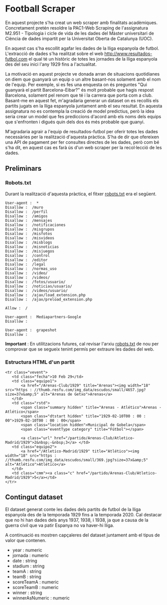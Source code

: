 # Football Scraper
En aquest projecte s'ha creat un web scraper amb finalitats acadèmiques.
Concretament pretén resoldre la PAC1-Web Scraping de l'assignatura M2.951 -
Tipologia i cicle de vida de les dades del Màster universitari de Ciència de
dades impartit per la Universitat Oberta de Catalunya (UOC).

En aquest cas s'ha escollit agafar les dades de la lliga espanyola de futbol.
L'extracció de dades s'ha realitzat sobre el web http://www.resultados-futbol.com
el qual té un històric de totes les jornades de la lliga espanyola des del seu
inici l'any 1929 fins a l'actualitat.

La motivació en aquest projecte ve donada arran de situacions quotidianes on
diem que guanyarà un equip o un altre basant-nos solament amb el nom de l'equip.
Per exemple, si es fes una enquesta on és preguntes "Qui guanyarà el partit
Barcelona-Eibar?" és molt probable que hagis respost Barcelona, solament pel
renom que té i la carrera que porta com a club. Basant-me en aquest fet,
m'agradaria generar un dataset on es recollís els partits jugats en la
lliga espanyola juntament amb el seu resultat. En aquesta assignatura no es
contempla la creació de model predictius, però la idea seria crear un model
que fes prediccions d'acord amb els noms dels equips que s'enfronten i digués quin dels dos
és més probable que guanyi.

M'agradaria agrair a l'equip de resultados-futbol per oferir totes les dades
necessàries per la realització d'aquesta pràctica. S'ha de dir que ofereixen
una API de pagament per fer consultes directes de les dades, però com bé s'ha
dit, en aquest cas es farà ús d'un web scraper per la recol·lecció de les dades.

## Preliminars
### Robots.txt
Durant la realització d'aquesta pràctica, el fitxer 
[robots.txt](https://resultados.elpais.com/robots.txt) era el següent. 

```
User-agent :  *
Disallow :  /muro
Disallow :  /perfil
Disallow :  /amigos
Disallow :  /mensajes
Disallow :  /notificaciones
Disallow :  /misgrupos
Disallow :  /misfotos
Disallow :  /misvideos
Disallow :  /misblogs
Disallow :  /misnoticias
Disallow :  /misjuegos
Disallow :  /control
Disallow :  /editor
Disallow :  /legal
Disallow :  /normas_uso
Disallow :  /video/
Disallow :  /videos/
Disallow :  /fotos/usuario/
Disallow :  /noticias/usuario/
Disallow :  /videos/usuario/
Disallow :  /ajax/load_extension.php
Disallow :  /ajax/preload_extension.php

Allow :  /

User-agent :  Mediapartners-Google
Disallow : 

User-agent :  grapeshot
Disallow : 
```

**Important** :  En utilitzacions futures, cal revisar l'arxiu 
[robots.txt](https://resultados.elpais.com/robots.txt) de  nou per comprovar 
que se segueix tenint permís per extraure les dades del web.
 
### Estructura HTML d'un partit
 
 ```
<tr class="vevent">
    <td class="fecha">10 Feb 29</td>
    <td class="equipo1">
        <a href="/Arenas-Club/1929" title="Arenas"><img width="18" src="https : //thumb.resfu.com/img_data/escudos/small/4657.jpg?size=37x&amp;5" alt="Arenas de Getxo">Arenas</a>
    </td>
    <td class="rstd">
        <span class="summary hidden" title="Arenas - Atlético">Arenas - Atlético</span>
        <span class="dtstart hidden" title="1929-02-10T00 : 00 : 00">1929-02-10T00 : 00 : 00</span>
        <span class="location hidden">Municipal de Gobela</span>
        <span class="eventType category" title="Fútbol"></span>

        <a class="url" href="/partido/Arenas-Club/Atletico-Madrid/1929">2&nbsp;-&nbsp;3</a> </td>
    <td class="equipo2">
        <a href="/Atletico-Madrid/1929" title="Atlético"><img width="18" src="https : //thumb.resfu.com/img_data/escudos/small/369.jpg?size=37x&amp;5" alt="Atlético">Atlético</a>
    </td>
    <td class="cmm"><a class="c" href="/partido/Arenas-Club/Atletico-Madrid/1929">5</a></td>
</tr>
 ```
 
## Contingut dataset
El dataset generat conte les dades dels partits de futbol de la lliga espanyola
des de la temporada 1929 fins a la temporada 2020. Cal destacar que no hi han
dades dels anys 1937, 1938, i 1938, ja que a causa de la guerra civil que va patir
Espanya no va haver-hi lliga.
 
 A continuació es mostren capçaleres del dataset juntament amb el tipus de valor que contenen.
 
* year : numeric
* jornada : numeric
* date : string
* stadium : string
* teamA : string
* teamB : string
* scoreTeamA : numeric
* scoreTeamB : numeric
* winner : string
* winnerAsNumeric : numeric
 
 